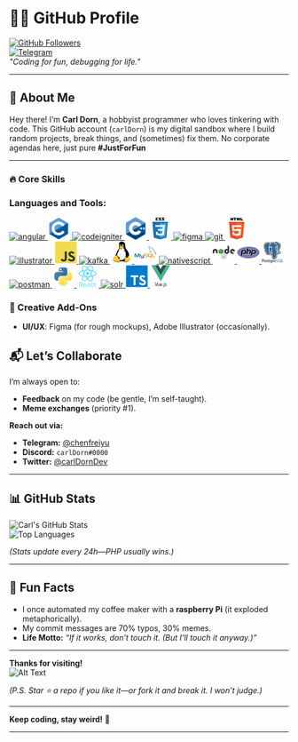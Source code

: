 # **👨‍💻 GitHub Profile**  

[![GitHub Followers](https://img.shields.io/github/followers/carlDorn?label=Follow%20%40carlDorn&style=social)](https://github.com/carlDorn)  
[![Telegram](https://img.shields.io/badge/Telegram-@chenfreiyu-2CA5E0?style=flat&logo=telegram)](https://t.me/chenfreiyu)  
*"Coding for fun, debugging for life."*  

---

## **🚀 About Me**  
Hey there! I’m **Carl Dorn**, a hobbyist programmer who loves tinkering with code. This GitHub account (`carlDorn`) is my digital sandbox where I build random projects, break things, and (sometimes) fix them. No corporate agendas here, just pure **#JustForFun**

---

### **🔥 Core Skills**  
<h3 align="left">Languages and Tools:</h3>
<p align="left"> <a href="https://angular.io" target="_blank" rel="noreferrer"> <img src="https://angular.io/assets/images/logos/angular/angular.svg" alt="angular" width="40" height="40"/> </a> <a href="https://www.cprogramming.com/" target="_blank" rel="noreferrer"> <img src="https://raw.githubusercontent.com/devicons/devicon/master/icons/c/c-original.svg" alt="c" width="40" height="40"/> </a> <a href="https://codeigniter.com" target="_blank" rel="noreferrer"> <img src="https://cdn.worldvectorlogo.com/logos/codeigniter.svg" alt="codeigniter" width="40" height="40"/> </a> <a href="https://www.w3schools.com/cpp/" target="_blank" rel="noreferrer"> <img src="https://raw.githubusercontent.com/devicons/devicon/master/icons/cplusplus/cplusplus-original.svg" alt="cplusplus" width="40" height="40"/> </a> <a href="https://www.w3schools.com/css/" target="_blank" rel="noreferrer"> <img src="https://raw.githubusercontent.com/devicons/devicon/master/icons/css3/css3-original-wordmark.svg" alt="css3" width="40" height="40"/> </a> <a href="https://www.figma.com/" target="_blank" rel="noreferrer"> <img src="https://www.vectorlogo.zone/logos/figma/figma-icon.svg" alt="figma" width="40" height="40"/> </a> <a href="https://git-scm.com/" target="_blank" rel="noreferrer"> <img src="https://www.vectorlogo.zone/logos/git-scm/git-scm-icon.svg" alt="git" width="40" height="40"/> </a> <a href="https://www.w3.org/html/" target="_blank" rel="noreferrer"> <img src="https://raw.githubusercontent.com/devicons/devicon/master/icons/html5/html5-original-wordmark.svg" alt="html5" width="40" height="40"/> </a> <a href="https://www.adobe.com/in/products/illustrator.html" target="_blank" rel="noreferrer"> <img src="https://www.vectorlogo.zone/logos/adobe_illustrator/adobe_illustrator-icon.svg" alt="illustrator" width="40" height="40"/> </a> <a href="https://developer.mozilla.org/en-US/docs/Web/JavaScript" target="_blank" rel="noreferrer"> <img src="https://raw.githubusercontent.com/devicons/devicon/master/icons/javascript/javascript-original.svg" alt="javascript" width="40" height="40"/> </a> <a href="https://kafka.apache.org/" target="_blank" rel="noreferrer"> <img src="https://www.vectorlogo.zone/logos/apache_kafka/apache_kafka-icon.svg" alt="kafka" width="40" height="40"/> </a> <a href="https://www.linux.org/" target="_blank" rel="noreferrer"> <img src="https://raw.githubusercontent.com/devicons/devicon/master/icons/linux/linux-original.svg" alt="linux" width="40" height="40"/> </a> <a href="https://www.mysql.com/" target="_blank" rel="noreferrer"> <img src="https://raw.githubusercontent.com/devicons/devicon/master/icons/mysql/mysql-original-wordmark.svg" alt="mysql" width="40" height="40"/> </a> <a href="https://nativescript.org/" target="_blank" rel="noreferrer"> <img src="https://raw.githubusercontent.com/detain/svg-logos/780f25886640cef088af994181646db2f6b1a3f8/svg/nativescript.svg" alt="nativescript" width="40" height="40"/> </a> <a href="https://nodejs.org" target="_blank" rel="noreferrer"> <img src="https://raw.githubusercontent.com/devicons/devicon/master/icons/nodejs/nodejs-original-wordmark.svg" alt="nodejs" width="40" height="40"/> </a> <a href="https://www.php.net" target="_blank" rel="noreferrer"> <img src="https://raw.githubusercontent.com/devicons/devicon/master/icons/php/php-original.svg" alt="php" width="40" height="40"/> </a> <a href="https://www.postgresql.org" target="_blank" rel="noreferrer"> <img src="https://raw.githubusercontent.com/devicons/devicon/master/icons/postgresql/postgresql-original-wordmark.svg" alt="postgresql" width="40" height="40"/> </a> <a href="https://postman.com" target="_blank" rel="noreferrer"> <img src="https://www.vectorlogo.zone/logos/getpostman/getpostman-icon.svg" alt="postman" width="40" height="40"/> </a> <a href="https://www.python.org" target="_blank" rel="noreferrer"> <img src="https://raw.githubusercontent.com/devicons/devicon/master/icons/python/python-original.svg" alt="python" width="40" height="40"/> </a> <a href="https://reactjs.org/" target="_blank" rel="noreferrer"> <img src="https://raw.githubusercontent.com/devicons/devicon/master/icons/react/react-original-wordmark.svg" alt="react" width="40" height="40"/> </a> <a href="https://lucene.apache.org/solr/" target="_blank" rel="noreferrer"> <img src="https://www.vectorlogo.zone/logos/apache_solr/apache_solr-icon.svg" alt="solr" width="40" height="40"/> </a> <a href="https://www.typescriptlang.org/" target="_blank" rel="noreferrer"> <img src="https://raw.githubusercontent.com/devicons/devicon/master/icons/typescript/typescript-original.svg" alt="typescript" width="40" height="40"/> </a> <a href="https://vuejs.org/" target="_blank" rel="noreferrer"> <img src="https://raw.githubusercontent.com/devicons/devicon/master/icons/vuejs/vuejs-original-wordmark.svg" alt="vuejs" width="40" height="40"/> </a> </p>

### **🎨 Creative Add-Ons**  
- **UI/UX**: Figma (for rough mockups), Adobe Illustrator (occasionally). 

## **📬 Let’s Collaborate**  
I’m always open to:   
- **Feedback** on my code (be gentle, I’m self-taught).  
- **Meme exchanges** (priority #1).  

**Reach out via:**  
- **Telegram:** [@chenfreiyu](https://t.me/chenfreiyu)  
- **Discord:** `carlDorn#0000`   
- **Twitter:** [@carlDornDev](https://twitter.com/carlDornDev)  

---

## **📊 GitHub Stats**  
![Carl's GitHub Stats](https://github-readme-stats.vercel.app/api?username=carlDorn&show_icons=true&theme=radical&hide_border=true)  
![Top Languages](https://github-readme-stats.vercel.app/api/top-langs/?username=carlDorn&layout=compact&theme=radical&hide_border=true)  

*(Stats update every 24h—PHP usually wins.)*  

---

## **💬 Fun Facts**  
- I once automated my coffee maker with a **raspberry Pi** (it exploded metaphorically).  
- My commit messages are 70% typos, 30% memes.  
- **Life Motto:** *“If it works, don’t touch it. (But I’ll touch it anyway.)”*  

---

**Thanks for visiting!**  
![Alt Text](https://media.giphy.com/media/v1.Y2lkPTc5MGI3NjExcDlqY2VjY3Z6bW5vYzV5dG5xY2R5Y2J6eGJmNnB1ZzZ0eWZ1biZlcD12MV9pbnRlcm5hbF9naWZfYnlfaWQmY3Q9Zw/xT5LMHxhOfscxPfIfm/giphy.gif)  

*(P.S. Star ⭐ a repo if you like it—or fork it and break it. I won’t judge.)*  

--- 

**Keep coding, stay weird!** 🚀  

--- 
